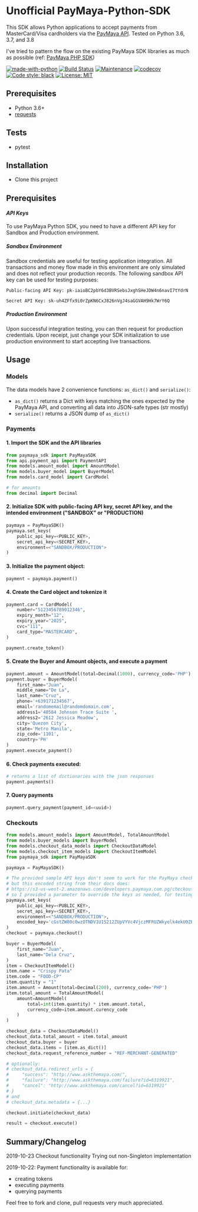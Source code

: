 # Unofficial PayMaya-Python-SDK
This SDK allows Python applications to accept payments from MasterCard/Visa cardholders via the <a href="https://developers.paymaya.com/blog/entry/paymaya-api-and-sdk-documentation">PayMaya API</a>. Tested on Python 3.6, 3.7, and 3.8

I've tried to pattern the flow on the existing PayMaya SDK libraries as much as possible (ref: <a href="https://github.com/PayMaya/PayMaya-PHP-SDK/">PayMaya PHP SDK</a>) 

[![made-with-python](https://img.shields.io/badge/Made%20with-Python-1f425f.svg)](https://www.python.org/)
[![Build Status](https://travis-ci.com/jorgec/PayMaya-Python-SDK.svg?branch=master)](https://travis-ci.com/jorgec/PayMaya-Python-SDK)
[![Maintenance](https://img.shields.io/badge/Maintained%3F-yes-green.svg)](https://GitHub.com/Naereen/StrapDown.js/graphs/commit-activity)
[![codecov](https://codecov.io/gh/jorgec/PayMaya-Python-SDK/branch/master/graph/badge.svg)](https://codecov.io/gh/jorgec/PayMaya-Python-SDK)
[![Code style: black](https://img.shields.io/badge/code%20style-black-000000.svg)](https://github.com/psf/black)
[![License: MIT](https://img.shields.io/badge/License-MIT-yellow.svg)](https://opensource.org/licenses/MIT)

## Prerequisites
- Python 3.6+
- <a href="https://pypi.org/project/requests/">requests</a>

## Tests
- pytest

## Installation
- Clone this project

## Prerequisites

#### _API Keys_
To use PayMaya Python SDK, you need to have a different API key for Sandbox and Production environment.
 
##### _Sandbox Environment_
 
Sandbox credentials are useful for testing application integration. All transactions and money flow made in this environment are only simulated and does not reflect your production records. The following sandbox API key can be used for testing purposes:

 ```
Public-facing API Key: pk-iaioBC2pbY6d3BVRSebsJxghSHeJDW4n6navI7tYdrN

Secret API Key: sk-uh4ZFfx9i0rZpKN6CxJ826nVgJ4saGGVAH9Hk7WrY6Q
```
 
##### _Production Environment_
 
Upon successful integration testing, you can then request for production credentials. Upon receipt, just change your SDK initialization to use production environment to start accepting live transactions.

## Usage
### Models
The data models have 2 convenience functions: `as_dict()` and `serialize()`:
- `as_dict()` returns a Dict with keys matching the ones expected by the PayMaya API, and converting all data into JSON-safe types (str mostly)
- `serialize()` returns a JSON dump of `as_dict()`
### Payments
#### 1. Import the SDK and the API libraries
```python
from paymaya_sdk import PayMayaSDK
from api.payment_api import PaymentAPI
from models.amount_model import AmountModel
from models.buyer_model import BuyerModel
from models.card_model import CardModel

# for amounts
from decimal import Decimal
```
#### 2. Initialize SDK with public-facing API key, secret API key, and the intended environment ("SANDBOX" or "PRODUCTION)
```python
paymaya = PayMayaSDK()
paymaya.set_keys(
    public_api_key=<PUBLIC_KEY>,
    secret_api_key=<SECRET_KEY>,
    environment=<"SANDBOX/PRODUCTION">
)
```
#### 3. Initialize the payment object:
```python
payment = paymaya.payment()
```
#### 4. Create the Card object and tokenize it
```python
payment.card = CardModel(
    number="5123456789012346",
    expiry_month="12",
    expiry_year="2025",
    cvc="111",
    card_type="MASTERCARD",
)

payment.create_token()
```
#### 5. Create the Buyer and Amount objects, and execute a payment
```python
payment.amount = AmountModel(total=Decimal(1000), currency_code='PHP')
payment.buyer = BuyerModel(
    first_name="Juan",
    middle_name="De La",
    last_name="Cruz",
    phone='+639171234567',
    email='randomemail@randomdomain.com',
    address1='48584 Johnson Trace Suite ',
    address2='2612 Jessica Meadow',
    city='Quezon City',
    state='Metro Manila',
    zip_code='1101',
    country='PH'
)
payment.execute_payment()
```
#### 6. Check payments executed:
```python
# returns a list of dictionaries with the json responses
payment.payments()
```
#### 7. Query payments
```python
payment.query_payment(payment_id=<uuid>)
```
### Checkouts
```python
from models.amount_models import AmountModel, TotalAmountModel
from models.buyer_models import BuyerModel
from models.checkout_data_models import CheckoutDataModel
from models.checkout_item_models import CheckoutItemModel
from paymaya_sdk import PayMayaSDK

paymaya = PayMayaSDK()

# The provided sample API keys don't seem to work for the PayMaya checkout sandbox, 
# but this encoded string from their docs does: 
# https://s3-us-west-2.amazonaws.com/developers.paymaya.com.pg/checkout/checkout.html 
# so I provided a parameter to override the keys as needed, for testing
paymaya.set_keys(
    public_api_key=<PUBLIC_KEY>,
    secret_api_key=<SECRET_KEY>,
    environment=<"SANDBOX/PRODUCTION">,
    encoded_key='cGstZW80c0wzOTNDV1U1S212ZUpVYVc4VjczMFRUZWkyelk4ekU0ZEhKRHhrRjo='
)
checkout = paymaya.checkout()

buyer = BuyerModel(
    first_name="Juan",
    last_name="Dela Cruz",
)
item = CheckoutItemModel()
item.name = "Crispy Pata"
item.code = "FOOD-CP"
item.quantity = "1"
item.amount = Amount(total=Decimal(200), currency_code='PHP')
item.total_amount = TotalAmountModel(
    amount=AmountModel(
        total=int(item.quantity) * item.amount.total,
        currency_code=item.amount.curency_code
    )
)

checkout_data = CheckoutDataModel()
checkout_data.total_amount = item.total_amount
checkout_data.buyer = buyer
checkout_data.items = [item.as_dict()]
checkout_data.request_reference_number = "REF-MERCHANT-GENERATED"

# optionally:
# checkout_data.redirect_urls = {
#     "success": "http://www.askthemaya.com/",
#     "failure": "http://www.askthemaya.com/failure?id=6319921",
#     "cancel": "http://www.askthemaya.com/cancel?id=6319921"
# }
# and
# checkout_data.metadata = {...}

checkout.initiate(checkout_data)

result = checkout.execute()
```
## Summary/Changelog
2019-10-23
Checkout functionality
Trying out non-Singleton implementation

2019-10-22: 
Payment functionality is available for:
- creating tokens
- executing payments
- querying payments

Feel free to fork and clone, pull requests very much appreciated.